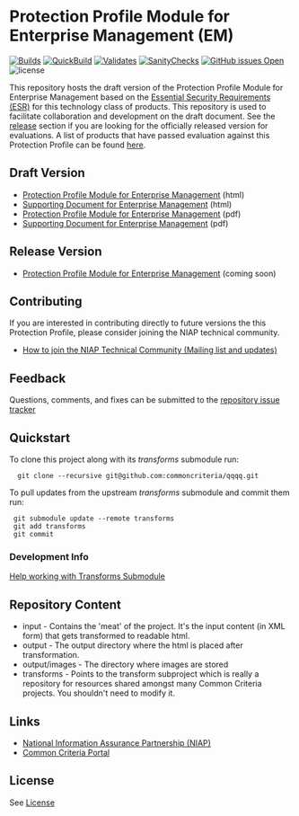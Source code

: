 Protection Profile Module for Enterprise Management (EM)
===============
[![Builds](https://github.com/commoncriteria/esm-em/workflows/Build/badge.svg)](https://github.com/commoncriteria/esm-em/actions/workflows/build.yml)
[![QuickBuild](https://github.com/commoncriteria/esm-em/workflows/QuickBuild/badge.svg)](https://commoncriteria.github.io/esm-em/esm-em-release.html)
[![Validates](https://github.com/commoncriteria/esm-em/workflows/Validate/badge.svg)](https://github.com/commoncriteria/esm-em/actions/workflows/validate.yml)
[![SanityChecks](https://github.com/commoncriteria/esm-em/workflows/SanityChecks/badge.svg)](https://github.com/commoncriteria/esm-em/blob/gh-pages/SanityChecksOutput.md)
[![GitHub issues Open](https://img.shields.io/github/issues/commoncriteria/pp-template.svg?maxAge=2592000)](https://github.com/commoncriteria/esm-em/issues) 
![license](https://img.shields.io/badge/license-Unlicensed-blue.svg)

This repository hosts the draft version of the Protection Profile Module for Enterprise Management based on the 
[Essential Security Requirements (ESR)](https://commoncriteria.github.io/pp/esm-em/esm-em-esr.html) for this technology class of 
products. This repository is used to facilitate collaboration and development on the draft document. 
See the [release](#Release-Version) section if you are looking for the officially released version for evaluations.
A list of products that have passed evaluation against this Protection Profile can be found [here](placeholder).

## Draft Version

* [Protection Profile Module for Enterprise Management](https://commoncriteria.github.io/pp/esm-em/esm-em-release.html) (html)
* [Supporting Document for Enterprise Management](https://commoncriteria.github.io/pp/esm-em/esm-em-sd.html) (html)
* [Protection Profile Module for Enterprise Management](https://commoncriteria.github.io/pp/esm-em/esm-em-release.pdf) (pdf)
* [Supporting Document for Enterprise Management](https://commoncriteria.github.io/pp/esm-em/esm-em-sd.pdf) (pdf)

## Release Version
* [Protection Profile Module for Enterprise Management]() (coming soon)

## Contributing

If you are interested in contributing directly to future versions the this Protection Profile, please consider joining the NIAP technical community.
* [How to join the NIAP Technical Community (Mailing list and updates)](https://www.niap-ccevs.org/NIAP_Evolution/tech_communities.cfm)

## Feedback

Questions, comments, and fixes can be submitted to the [repository issue tracker](https://github.com/commoncriteria/esm-em/issues)

## Quickstart
To clone this project along with its _transforms_ submodule run:

````
  git clone --recursive git@github.com:commoncriteria/qqqq.git
````
To pull updates from the upstream _transforms_ submodule and commit them run:
````
 git submodule update --remote transforms
 git add transforms
 git commit
````

### Development Info
[Help working with Transforms Submodule](https://github.com/commoncriteria/transforms/wiki/Working-with-Transforms-as-a-Submodule)

## Repository Content
* input - Contains the 'meat' of the project. It's the input content (in XML form) that gets transformed to readable html.
* output - The output directory where the html is placed after transformation.
* output/images - The directory where images are stored
* transforms - Points to the transform subproject which is really a repository for resources shared amongst many Common Criteria projects. You shouldn't need to modify it.

## Links 
* [National Information Assurance Partnership (NIAP)](https://www.niap-ccevs.org/)
* [Common Criteria Portal](https://www.commoncriteriaportal.org/)

## License
See [License](./LICENSE)
